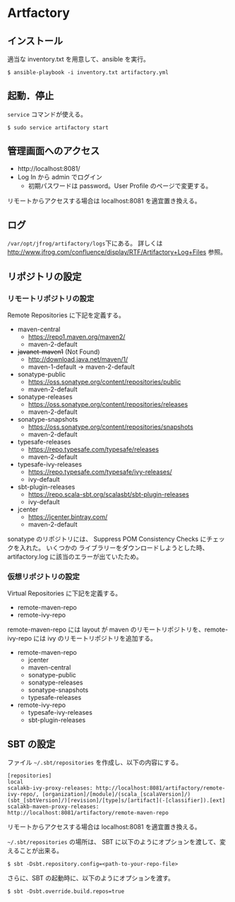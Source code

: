 # Artfactory

## インストール

適当な inventory.txt を用意して、ansible を実行。

~~~
$ ansible-playbook -i inventory.txt artifactory.yml
~~~

## 起動．停止

`service` コマンドが使える。

~~~
$ sudo service artifactory start
~~~

## 管理画面へのアクセス

* http://localhost:8081/
* Log In から admin でログイン
    * 初期パスワードは password。User Profile のページで変更する。

リモートからアクセスする場合は localhost:8081 を適宜置き換える。

## ログ

`/var/opt/jfrog/artifactory/logs`下にある。
詳しくは http://www.jfrog.com/confluence/display/RTF/Artifactory+Log+Files 参照。

## リポジトリの設定

### リモートリポジトリの設定

Remote Repositories に下記を定義する。

* maven-central
  * https://repo1.maven.org/maven2/
  * maven-2-default
* ~~javanet-maven1~~ (Not Found)
  * http://download.java.net/maven/1/
  * maven-1-default -> maven-2-default
* sonatype-public
  * https://oss.sonatype.org/content/repositories/public
  * maven-2-default
* sonatype-releases
  * https://oss.sonatype.org/content/repositories/releases
  * maven-2-default
* sonatype-snapshots
  * https://oss.sonatype.org/content/repositories/snapshots
  * maven-2-default
* typesafe-releases
  * https://repo.typesafe.com/typesafe/releases
  * maven-2-default
* typesafe-ivy-releases
  * https://repo.typesafe.com/typesafe/ivy-releases/
  * ivy-default
* sbt-plugin-releases
  * https://repo.scala-sbt.org/scalasbt/sbt-plugin-releases
  * ivy-default
* jcenter
  * https://jcenter.bintray.com/
  * maven-2-default

sonatype のリポジトリには、 Suppress POM Consistency Checks にチェックを入れた。
いくつかの ライブラリーをダウンロードしようとした時、artifactory.log に該当のエラーが出ていたため。

### 仮想リポジトリの設定

Virtual Repositories に下記を定義する。

* remote-maven-repo
* remote-ivy-repo

remote-maven-repo には layout が maven のリモートリポジトリを、remote-ivy-repo には ivy のリモートリポジトリを追加する。

* remote-maven-repo
  * jcenter
  * maven-central
  * sonatype-public
  * sonatype-releases
  * sonatype-snapshots
  * typesafe-releases
* remote-ivy-repo
  * typesafe-ivy-releases
  * sbt-plugin-releases

## SBT の設定

ファイル `~/.sbt/repositories` を作成し、以下の内容にする。

~~~
[repositories]
local
scalakb-ivy-proxy-releases: http://localhost:8081/artifactory/remote-ivy-repo/, [organization]/[module]/(scala_[scalaVersion]/)(sbt_[sbtVersion]/)[revision]/[type]s/[artifact](-[classifier]).[ext]
scalakb-maven-proxy-releases: http://localhost:8081/artifactory/remote-maven-repo
~~~

リモートからアクセスする場合は localhost:8081 を適宜置き換える。

`~/.sbt/repositories` の場所は、 SBT に以下のようにオプションを渡して、変えることが出来る。

~~~
$ sbt -Dsbt.repository.config=<path-to-your-repo-file>
~~~

さらに、SBT の起動時に、以下のようにオプションを渡す。

~~~
$ sbt -Dsbt.override.build.repos=true
~~~
